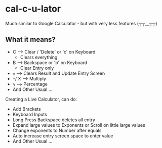 # cal-c-u-lator

Much similar to Google Calculator - but with very less features (┬┬﹏┬┬)

## What it means?

- C --> Clear / 'Delete' or 'c' on Keyboard
  - Clears everything
- B --> Backspace or 'b' on Keyboard
  - Clear Entry only
- `=` --> Clears Result and Update Entry Screen
- `*`/ X --> Multiply
- `%` --> Percentage
- And Other Usual ...

Creating a Live Calculator, can do:

- Add Brackets
- Keyboard Inputs
- Long Press Backspace deletes all entry
- Expand large values to Exponents or Scroll on little large values
- Change exponents to Number after equals
- Auto increase entry screen space to enter value
- And Other Usual ...

